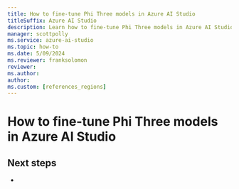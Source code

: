 ```yaml
---
title: How to fine-tune Phi Three models in Azure AI Studio
titleSuffix: Azure AI Studio
description: Learn how to fine-tune Phi Three models in Azure AI Studio.
manager: scottpolly
ms.service: azure-ai-studio
ms.topic: how-to
ms.date: 5/09/2024
ms.reviewer: franksolomon
reviewer: 
ms.author: 
author: 
ms.custom: [references_regions]
---
```


# How to fine-tune Phi Three models in Azure AI Studio

## Next steps

- 